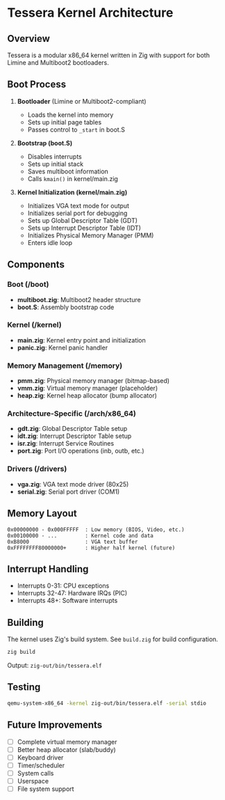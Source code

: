 # Tessera Kernel Architecture

## Overview
Tessera is a modular x86_64 kernel written in Zig with support for both Limine and Multiboot2 bootloaders.

## Boot Process

1. **Bootloader** (Limine or Multiboot2-compliant)
   - Loads the kernel into memory
   - Sets up initial page tables
   - Passes control to `_start` in boot.S

2. **Bootstrap (boot.S)**
   - Disables interrupts
   - Sets up initial stack
   - Saves multiboot information
   - Calls `kmain()` in kernel/main.zig

3. **Kernel Initialization (kernel/main.zig)**
   - Initializes VGA text mode for output
   - Initializes serial port for debugging
   - Sets up Global Descriptor Table (GDT)
   - Sets up Interrupt Descriptor Table (IDT)
   - Initializes Physical Memory Manager (PMM)
   - Enters idle loop

## Components

### Boot (/boot)
- **multiboot.zig**: Multiboot2 header structure
- **boot.S**: Assembly bootstrap code

### Kernel (/kernel)
- **main.zig**: Kernel entry point and initialization
- **panic.zig**: Kernel panic handler

### Memory Management (/memory)
- **pmm.zig**: Physical memory manager (bitmap-based)
- **vmm.zig**: Virtual memory manager (placeholder)
- **heap.zig**: Kernel heap allocator (bump allocator)

### Architecture-Specific (/arch/x86_64)
- **gdt.zig**: Global Descriptor Table setup
- **idt.zig**: Interrupt Descriptor Table setup
- **isr.zig**: Interrupt Service Routines
- **port.zig**: Port I/O operations (inb, outb, etc.)

### Drivers (/drivers)
- **vga.zig**: VGA text mode driver (80x25)
- **serial.zig**: Serial port driver (COM1)

## Memory Layout

```
0x00000000 - 0x000FFFFF  : Low memory (BIOS, Video, etc.)
0x00100000 - ...         : Kernel code and data
0xB8000                  : VGA text buffer
0xFFFFFFFF80000000+      : Higher half kernel (future)
```

## Interrupt Handling

- Interrupts 0-31: CPU exceptions
- Interrupts 32-47: Hardware IRQs (PIC)
- Interrupts 48+: Software interrupts

## Building

The kernel uses Zig's build system. See `build.zig` for build configuration.

```bash
zig build
```

Output: `zig-out/bin/tessera.elf`

## Testing

```bash
qemu-system-x86_64 -kernel zig-out/bin/tessera.elf -serial stdio
```

## Future Improvements

- [ ] Complete virtual memory manager
- [ ] Better heap allocator (slab/buddy)
- [ ] Keyboard driver
- [ ] Timer/scheduler
- [ ] System calls
- [ ] Userspace
- [ ] File system support
